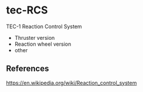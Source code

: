 # tec-RCS
TEC-1   Reaction Control System

- Thruster version
- Reaction wheel version
- other


## References

https://en.wikipedia.org/wiki/Reaction_control_system

